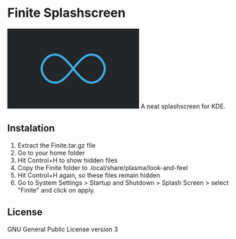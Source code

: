 # Finite Splashscreen

<img src="contents/previews/splash.png">
A neat splashscreen for KDE.


## Instalation

1. Extract the Finite.tar.gz file
2. Go to your home folder
3. Hit Control+H to show hidden files
4. Copy the Finite folder to .local/share/plasma/look-and-feel
5. Hit Control+H again, so these files remain hidden
6. Go to System Settings > Startup and Shutdown > Splash Screen > select "Finite" and click on apply.



## License

GNU General Public License version 3
